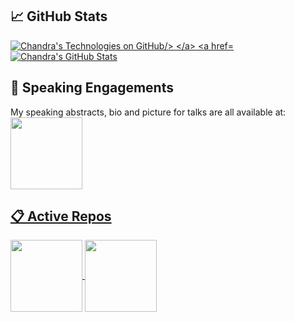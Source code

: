 ## &#x1f4c8; GitHub Stats

<a href="https://github.com/c-guntur/c-guntur">
  <img align="center" src="https://github-readme-stats.vercel.app/api?username=c-guntur&show_icons=true&include_all_commits=true&title_color=2aa889&text_color=99d1ce&icon_color=2bbc8a&bg_color=0c1014&" alt="Chandra's Technologies on GitHub/>
</a>
<a href="https://github.com/c-guntur/c-guntur">
  <img align="center" src="https://github-readme-stats.vercel.app/api/top-langs/?username=c-guntur&title_color=2aa889&text_color=99d1ce&icon_color=2bbc8a&bg_color=0c1014&langs_count=8&layout=compact&hide=shell,css&theme=material-palenight" alt="Chandra's GitHub Stats" />
</a>

<p/>

## &#x1F3A4; Speaking Engagements

My speaking abstracts, bio and picture for talks are all available at: 
<a href="https://github.com/c-guntur/current-abstracts">
  <img align="center" src="https://github-readme-stats.vercel.app/api/pin/?username=c-guntur&repo=current-abstracts&title_color=ffffff&text_color=c9cacc&icon_color=2bbc8a&bg_color=1d1f21" height="115" />

<p/>

## &#x1F4CB; Active Repos

<a href="https://github.com/c-guntur/java-katas">
  <img align="center" src="https://github-readme-stats.vercel.app/api/pin/?username=c-guntur&repo=java-katas&title_color=ffffff&text_color=c9cacc&icon_color=2bbc8a&bg_color=1d1f21"  height="115" />
</a>


<a href="https://github.com/c-guntur/paneer-tikka-masala">
  <img align="center" src="https://github-readme-stats.vercel.app/api/pin/?username=c-guntur&repo=paneer-tikka-masala&title_color=ffffff&text_color=c9cacc&icon_color=2bbc8a&bg_color=1d1f21"  height="115" />
</a>    

